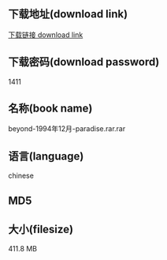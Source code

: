 ## 下载地址(download link)
[下载链接 download link](https://tutu365.netlify.app/?s=beyond-1994%E5%B9%B412%E6%9C%88-paradise.rar)

## 下载密码(download password)
1411

## 名称(book name)
beyond-1994年12月-paradise.rar.rar

## 语言(language)
chinese

## MD5


## 大小(filesize)
411.8 MB
